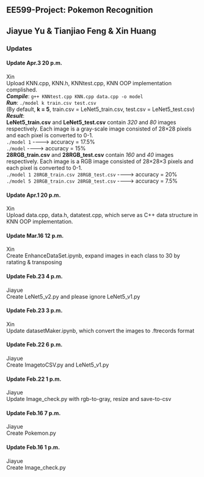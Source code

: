 ## EE599-Project: Pokemon Recognition
Jiayue Yu & Tianjiao Feng & Xin Huang  
---  
### Updates

#### Update Apr.3 20 p.m.
Xin  
Upload KNN.cpp, KNN.h, KNNtest.cpp, KNN OOP implementation complished.  
***Compile***: `g++ KNNtest.cpp KNN.cpp data.cpp -o model`  
***Run***:     `./model k train.csv test.csv`  
(By default, **k = 5**, train.csv = LeNet5_train.csv, test.csv = LeNet5_test.csv)  
***Result***:  
  **LeNet5_train.csv** and **LeNet5_test.csv** contain *320* and *80* images respectively. Each image is a gray-scale image consisted of 28&times;28 pixels and each pixel is converted to 0-1.  
  `./model 1` ----> accuracy = 17.5%  
  `./model`   ----> accuracy = 15%  
  **28RGB_train.csv** and **28RGB_test.csv** contain *160* and *40* images respectively. Each image is a RGB image consisted of 28&times;28&times;3 pixels and each pixel is converted to 0-1.  
  `./model 1 28RGB_train.csv 28RGB_test.csv`  ----> accuracy = 20%  
  `./model 5 28RGB_train.csv 28RGB_test.csv`  ----> accuracy = 7.5%  


#### Update Apr.1 20 p.m.
Xin  
Upload data.cpp, data.h, datatest.cpp, which serve as C++ data structure in KNN OOP implementation.  

#### Update Mar.16 12 p.m.
Xin  
Create EnhanceDataSet.ipynb, expand images in each class to 30 by ratating & transposing

#### Update Feb.23 4 p.m.
Jiayue  
Create LeNet5_v2.py and please ignore LeNet5_v1.py

#### Update Feb.23 3 p.m.
Xin  
Update datasetMaker.ipynb, which convert the images to .ftrecords format  

#### Update Feb.22 6 p.m.
Jiayue  
Create ImagetoCSV.py and LeNet5_v1.py

#### Update Feb.22 1 p.m.
Jiayue  
Update Image_check.py with rgb-to-gray, resize and save-to-csv

#### Update Feb.16 7 p.m.
Jiayue  
Create Pokemon.py

#### Update Feb.16 1 p.m.
Jiayue  
Create Image_check.py
